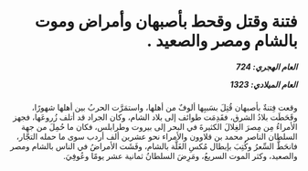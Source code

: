 <h1 dir="rtl">فتنة وقتل وقحط بأصبهان وأمراض وموت بالشام ومصر والصعيد .</h1>

<h5 dir="rtl">العام الهجري:  724

العام الميلادي: 1323

</h5>

<p dir="rtl">وقعت فِتنةٌ بأصبهان قُتِلَ بسَببِها ألوفٌ من أهلها، واستمَرَّت الحربُ بين أهلها شهورًا، وقَحَطَت بلادُ الشرق، فقَدِمَت طوائف إلى بلاد الشام، وكان الجراد قد أتلف زُروعَها، فجهز الأمراءُ مِن مِصرَ الغِلالَ الكثيرةَ في البحر إلى بيروت وطرابلس، فكان ما حُمِلَ من جهة السلطان الناصر محمد بن قلاوون والأمراء نحو عشرين ألف أردب سوى ما حمله التجَّار، فانحَطَّ السِّعرُ وكُتِبَ بإبطال مُكسِ الغَلَّة بالشام، وفَشَت الأمراضُ في الناس بالشام ومصر والصعيد، وكثر الموت السريعُ، ومَرِضَ السلطانُ ثمانية عشر يومًا وعُوفِيَ.</p></br>
